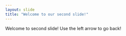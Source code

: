```yaml
---
layout: slide
title: "Welcome to our second slide!"
---
```

Welcome to second slide!
Use the left arrow to go back!
